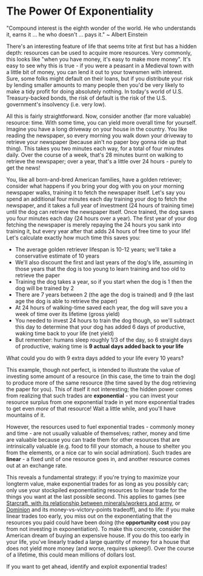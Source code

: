 The Power Of Exponentiality
===========================
"Compound interest is the eighth wonder of the world. He who understands it, earns it ... he who doesn't ... pays it." ~ Albert Einstein

There's an interesting feature of life that seems trite at first but has a hidden depth: resources can be used to acquire more resources. Very commonly, this looks like "when you have money, it's easy to make more money". It's easy to see why this is true - if you were a peasant in a Medieval town with a little bit of money, you can lend it out to your townsmen with interest. Sure, some folks might default on their loans, but if you distribute your risk by lending smaller amounts to many people then you'd be very likely to make a tidy profit for doing absolutely nothing. In today's world of U.S. Treasury-backed bonds, the risk of default is the risk of the U.S. government's insolvency (i.e. very low).

All this is fairly straightforward. Now, consider another (far more valuable) resource: time. With some time, you can yield more overall time for yourself. Imagine you have a long driveway on your house in the country. You like reading the newspaper, so every morning you walk down your driveway to retrieve your newspaper (because ain't no paper boy gonna ride up that thing). This takes you two minutes each way, for a total of four minutes daily. Over the course of a week, that's 28 minutes burnt on walking to retrieve the newspaper; over a year, that's a little over 24 hours - purely to get the news!

You, like all born-and-bred American families, have a golden retriever; consider what happens if you bring your dog with you on your morning newspaper walks, training it to fetch the newspaper itself. Let's say you spend an additional four minutes each day training your dog to fetch the newspaper, and it takes a full year of investment (24 hours of training time) until the dog can retrieve the newspaper itself. Once trained, the dog saves you four minutes each day (24 hours over a year). The first year of your dog fetching the newspaper is merely repaying the 24 hours you sank into training it, but every year after that adds 24 hours of free time to your life! Let's calculate exactly how much time this saves you:

* The average golden retriever lifespan is 10-12 years; we'll take a conservative estimate of 10 years
* We'll also discount the first and last years of the dog's life, assuming in those years that the dog is too young to learn training and too old to retrieve the paper
* Training the dog takes a year, so if you start when the dog is 1 then the dog will be trained by 2
* There are 7 years between 2 (the age the dog is trained) and 9 (the last age the dog is able to retrieve the paper)
* At 24 hours of walking-time saved each year, the dog will save you a week of time over its lifetime (gross yield)
* You needed to invest 24 hours to train the dog though, so we'll subtract this day to determine that your dog has added 6 days of productive, waking time back to your life (net yield)
* But remember: humans sleep roughly 1/3 of the day, so 6 straight days of productive, waking time is **9 actual days added back to your life**

What could you do with 9 extra days added to your life every 10 years? 

This example, though not perfect, is intended to illustrate the value of investing some amount of a resource (in this case, the time to train the dog) to produce more of the same resource (the time saved by the dog retrieving the paper for you). This of itself it not interesting; the hidden power comes from realizing that such trades are **exponential** - you can invest your resource surplus from one exponential trade in yet more exponential trades to get even _more_ of that resource! Wait a little while, and you'll have mountains of it.

However, the resources used to fuel exponential trades - commonly money and time - are not usually valuable of themselves; rather, money and time are valuable because you can trade them for other resources that are intrinsically valuable (e.g. food to fill your stomach, a house to shelter you from the elements, or a nice car to win social admiration). Such trades are **linear** - a fixed unit of one resource goes in, and another resource comes out at an exchange rate. 

This reveals a fundamental strategy: if you're trying to maximize your longterm value, make exponential trades for as long as you possibly can; only use your stockpiled exponentiating resources to linear trade for the things you want at the last possible second. This applies to games (see [Starcraft, with its relationship between minerals/workers and army](https://youtu.be/JKJ-MZghWnQ?t=142), or [Dominion](https://en.wikipedia.org/wiki/Dominion_(card_game)) and its money-vs-victory-points tradeoff), and to life: if you make linear trades too early, you miss out on the exponentiating that the resources you paid could have been doing (the **opportunity cost** you pay from not investing in exponentiation). To make this concrete, consider the American dream of buying an expensive house. If you do this too early in your life, you've linearly traded a large quantity of money for a house that does not yield more money (and worse, requires upkeep!). Over the course of a lifetime, this could mean millions of dollars lost.

If you want to get ahead, identify and exploit exponential trades!
